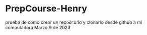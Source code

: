 # PrepCourse-Henry
prueba de como crear un repositorio y clonarlo desde github a mi computadora Marzo 9 de 2023
